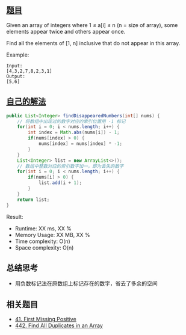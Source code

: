 ## [题目](https://leetcode.com/problems/find-all-numbers-disappeared-in-an-array/)
Given an array of integers where 1 ≤ a[i] ≤ n (n = size of array), some elements appear twice and others appear once.

Find all the elements of [1, n] inclusive that do not appear in this array.

Example:
```
Input:
[4,3,2,7,8,2,3,1]
Output:
[5,6]
```

## [自己的解法](https://leetcode.com/submissions/detail/429105364/)
```java
public List<Integer> findDisappearedNumbers(int[] nums) {
    // 将数组中出现过的数字对应的索引位置用 -1 标记
    for(int i = 0; i < nums.length; i++) {
        int index = Math.abs(nums[i]) - 1;
        if(nums[index] > 0) {
            nums[index] = nums[index] * -1;
        }
    }
    List<Integer> list = new ArrayList<>();
    // 数组中整数对应的索引数字加一，即为丢失的数字
    for(int i = 0; i < nums.length; i++) {
        if(nums[i] > 0) {
            list.add(i + 1);
        }
    }
    return list;
}
```

Result:
- Runtime: XX ms, XX %
- Memory Usage: XX MB, XX %
- Time complexity: O(n)
- Space complexity: O(n)

## 总结思考
- 用负数标记法在原数组上标记存在的数字，省去了多余的空间

## 相关题目
- [41. First Missing Positive](/array/hard/41.First_Missing_Positive.md)
- [442. Find All Duplicates in an Array](/array/medium/442.Find_All_Duplicates_in_an_Array.md)
